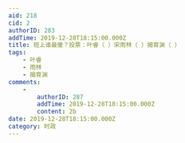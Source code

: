 ```yaml
---
aid: 218
cid: 2
authorID: 283
addTime: 2019-12-28T18:15:00.000Z
title: 班上谁最傻？投票：叶睿（ ）宋雨林（ ）揭育渊（ ）
tags:
    - 叶睿
    - 雨林
    - 揭育渊
comments:
    -
        authorID: 287
        addTime: 2019-12-28T18:15:00.000Z
        content: 2b
date: 2019-12-28T18:15:00.000Z
category: 时政
---
```



